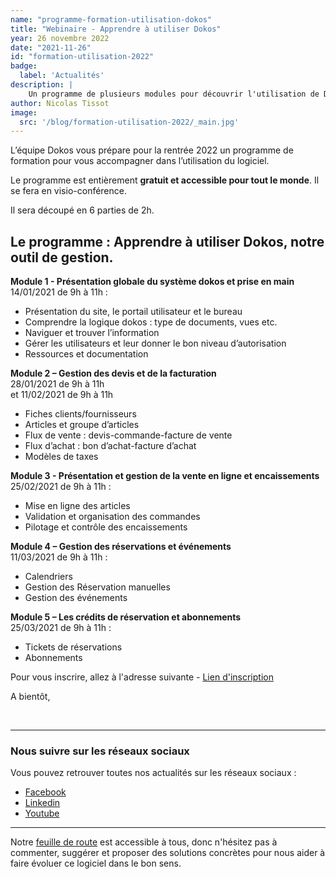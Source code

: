 ```yaml
---
name: "programme-formation-utilisation-dokos"
title: "Webinaire - Apprendre à utiliser Dokos"
year: 26 novembre 2022
date: "2021-11-26"
id: "formation-utilisation-2022"
badge:
  label: 'Actualités'
description: |
    Un programme de plusieurs modules pour découvrir l'utilisation de Dokos. Gratuit et accessible pour tous.
author: Nicolas Tissot
image:
  src: '/blog/formation-utilisation-2022/_main.jpg'
---
```


L’équipe Dokos vous prépare pour la rentrée 2022 un programme de formation pour vous accompagner dans l’utilisation du logiciel.

Le programme est entièrement **gratuit et accessible pour tout le monde**. Il se fera en visio-conférence.

Il sera découpé en 6 parties de 2h.

## Le programme : Apprendre à utiliser Dokos, notre outil de gestion.

**Module 1 - Présentation globale du système dokos et prise en main**
<br>14/01/2021 de 9h à 11h :

- Présentation du site, le portail utilisateur et le bureau
- Comprendre la logique dokos : type de documents, vues etc.
- Naviguer et trouver l’information
- Gérer les utilisateurs et leur donner le bon niveau d’autorisation
- Ressources et documentation

**Module 2 – Gestion des devis et de la facturation**
<br>28/01/2021 de 9h à 11h
<br>et 11/02/2021 de 9h à 11h

- Fiches clients/fournisseurs
- Articles et groupe d’articles
- Flux de vente : devis-commande-facture de vente
- Flux d’achat : bon d’achat-facture d’achat
- Modèles de taxes

**Module 3 - Présentation et gestion de la vente en ligne et encaissements**
<br>25/02/2021 de 9h à 11h :

- Mise en ligne des articles
- Validation et organisation des commandes
- Pilotage et contrôle des encaissements

**Module 4 – Gestion des réservations et événements**
<br>11/03/2021 de 9h à 11h :

- Calendriers
- Gestion des Réservation manuelles
- Gestion des événements

**Module 5 – Les crédits de réservation et abonnements**
<br>25/03/2021 de 9h à 11h :

- Tickets de réservations
- Abonnements

Pour vous inscrire, allez à l'adresse suivante - <a href="https://dashboard.dokos.io/events" target="_blank">Lien d'inscription</a>
 

A bientôt,

<br>

---

### Nous suivre sur les réseaux sociaux

Vous pouvez retrouver toutes nos actualités sur les réseaux sociaux : 
- <a href="https://www.facebook.com/dokos.io" target="_blank">Facebook</a>
- <a href="https://www.linkedin.com/company/dokos.io/" target="_blank">Linkedin</a>
- <a href="https://www.youtube.com/channel/UC2f3m8QANAVfKi2Pzw2fBlw/videos" target="_blank">Youtube</a>

---

Notre [feuille de route](https://gitlab.com/dokos/dokos/-/boards/966503) est accessible à tous, donc n'hésitez pas à commenter, suggérer et proposer des solutions concrètes pour nous aider à faire évoluer ce logiciel dans le bon sens.
